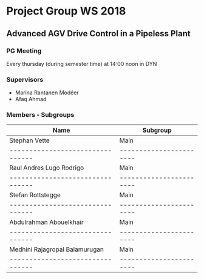 # Project Group WS 2018

## Advanced AGV Drive Control in a Pipeless Plant

### PG Meeting

Every thursday (during semester time) at 14:00 noon in DYN

### Supervisors

- Marina Rantanen Modéer
- Afaq Ahmad


### Members - Subgroups

| **Name**                       | **Subgroup**          |
|--------------------------------|-----------------------|
| Stephan Vette                  | Main                  |
|--------------------------------|-----------------------|
| Raul Andres Lugo Rodrigo       | Main                  |
|--------------------------------|-----------------------|
| Stefan Rottstegge              | Main                  |
|--------------------------------|-----------------------|
| Abdulrahman Abouelkhair        | Main                  |
|--------------------------------|-----------------------|
| Medhini Rajagropal Balamurugan | Main                  |
|--------------------------------|-----------------------|
